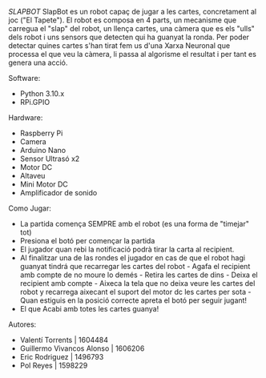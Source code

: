 *SLAPBOT*
SlapBot es un robot capaç de jugar a les cartes, concretament al joc ("El Tapete"). El robot es composa en 4 parts, un mecanisme que carregua el "slap" del robot, un llença cartes, una càmera que es els "ulls" dels robot i uns sensors que detecten qui ha guanyat la ronda.
Per poder detectar quines cartes s'han tirat fem us d'una Xarxa Neuronal que processa el que veu la càmera, li passa al algorisme el resultat i per tant es genera una acció.

Software:
- Python 3.10.x
- RPi.GPIO

Hardware:
- Raspberry Pi
- Camera
- Arduino Nano
- Sensor Ultrasó x2
- Motor DC 
- Altaveu
- Mini Motor DC
- Amplificador de sonido

Como Jugar:
- La partida comença SEMPRE amb el robot (es una forma de "timejar" tot)
- Presiona el botó per començar la partida
- El jugador quan rebi la notificació podrà tirar la carta al recipient.
- Al finalitzar una de las rondes el jugador en cas de que el robot hagi guanyat tindrá que recarregar les cartes del robot
        - Agafa el recipient amb compte de no moure lo demés
        - Retira les cartes de dins
        - Deixa el recipient amb compte
        - Aixeca la tela que no deixa veure les cartes del robot y recarrega aixecant el suport del motor dc les cartes per sota
        - Quan estiguis en la posició correcte apreta el botó per seguir jugant!
- El que Acabi amb totes les cartes guanya!



Autores:
- Valentí Torrents | 1604484
- Guillermo Vivancos Alonso | 1606206
- Eric Rodriguez | 1496793
- Pol Reyes | 1598229